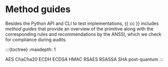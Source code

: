 # Method guides

Besides the Python API and CLI to test implementations, {{ cc }} includes
*method guides* that provide an overview of the primitive along with the
corresponding rules and recommendations by the ANSSI, which we check for
compliance during audits.

:::{toctree}
:maxdepth: 1

AES
ChaCha20
ECDH
ECDSA
HMAC
RSAES
RSASSA
SHA
post-quantum
:::
